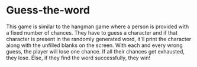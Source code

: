 # Guess-the-word
This game is similar to the hangman game where a person is provided with a fixed number of chances. They have to guess a character and if that character is present in the randomly generated word, it'll print the character along with the unfilled blanks on the screen. With each and every wrong guess, the player will lose one chance. If all their chances get exhausted, they lose. Else, if they find the word successfully, they win!
